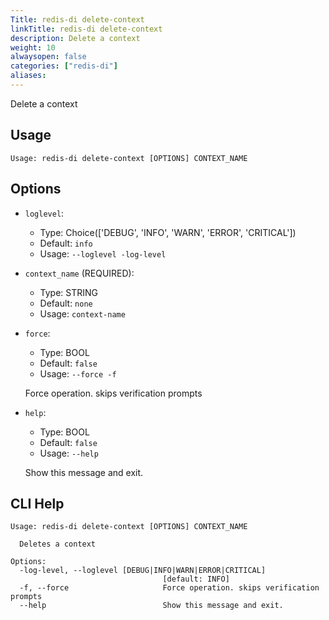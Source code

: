 ```yaml
---
Title: redis-di delete-context
linkTitle: redis-di delete-context
description: Delete a context
weight: 10
alwaysopen: false
categories: ["redis-di"]
aliases: 
---
```


Delete a context

## Usage

```
Usage: redis-di delete-context [OPTIONS] CONTEXT_NAME
```

## Options
* `loglevel`: 
  * Type: Choice(['DEBUG', 'INFO', 'WARN', 'ERROR', 'CRITICAL']) 
  * Default: `info`
  * Usage: `--loglevel
-log-level`

  


* `context_name` (REQUIRED): 
  * Type: STRING 
  * Default: `none`
  * Usage: `context-name`

  


* `force`: 
  * Type: BOOL 
  * Default: `false`
  * Usage: `--force
-f`

  Force operation. skips verification prompts


* `help`: 
  * Type: BOOL 
  * Default: `false`
  * Usage: `--help`

  Show this message and exit.



## CLI Help

```
Usage: redis-di delete-context [OPTIONS] CONTEXT_NAME

  Deletes a context

Options:
  -log-level, --loglevel [DEBUG|INFO|WARN|ERROR|CRITICAL]
                                  [default: INFO]
  -f, --force                     Force operation. skips verification prompts
  --help                          Show this message and exit.
```


